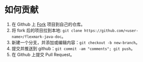 # 如何贡献

1. 在 Github 上 [Fork](https://github.com/daichangya/flexmark-java-doc/fork) 项目到自己的仓库。
2. 将 fork 后的项目拉到本地: `git clone https://github.com/<user-name>/flexmark-java-doc`。
3. 新建一个分支，并添加或编辑内容：`git checkout -b new-branch`。
4. 提交并推送到 github：`git commit -am "comments"; git push`。
5. 在 Github 上提交 Pull Request。
